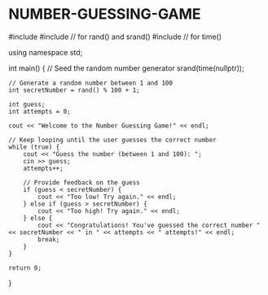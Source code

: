 # NUMBER-GUESSING-GAME
#include <iostream>
#include <cstdlib> // for rand() and srand()
#include <ctime> // for time()

using namespace std;

int main() {
    // Seed the random number generator
    srand(time(nullptr));

    // Generate a random number between 1 and 100
    int secretNumber = rand() % 100 + 1;

    int guess;
    int attempts = 0;

    cout << "Welcome to the Number Guessing Game!" << endl;

    // Keep looping until the user guesses the correct number
    while (true) {
        cout << "Guess the number (between 1 and 100): ";
        cin >> guess;
        attempts++;

        // Provide feedback on the guess
        if (guess < secretNumber) {
            cout << "Too low! Try again." << endl;
        } else if (guess > secretNumber) {
            cout << "Too high! Try again." << endl;
        } else {
            cout << "Congratulations! You've guessed the correct number " << secretNumber << " in " << attempts << " attempts!" << endl;
            break;
        }
    }

    return 0;
}
